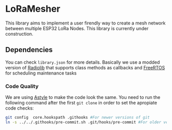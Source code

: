 # LoRaMesher
This library aims to implement a user firendly way to create a mesh network between multiple ESP32 LoRa Nodes. This library is currently under construction.

## Dependencies
You can check `library.json` for more details. Basically we use a modded version of [Radiolib](https://github.com/jgromes/RadioLib) that supports class methods as callbacks and [FreeRTOS](https://freertos.org/index.html) for scheduling maintenance tasks

### Code Quality
We are using [Astyle](http://astyle.sourceforge.net/) to make the code look the same. You need to run the following command after the first `git clone` in order to set the apropiate code checks:
```bash
git config  core.hookspath .githooks #For newer versions of git
ln -s ../../.githooks/pre-commit.sh .git/hooks/pre-commit #For older versions of git
```
